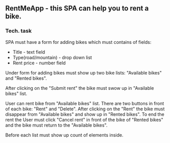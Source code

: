 ## RentMeApp - this SPA can help you to rent a bike.
### Tech. task
SPA must have a form for adding bikes which must contains of fields:
  - Title - text field
  - Type(road/mountain) - drop down list
  - Rent price - number field
<p>Under form for adding bikes must show up two bike lists: "Available bikes" and "Rented bikes".</p>
<p>After clicking on the "Submit rent" the bike must swow up in "Available bikes" list.</p>
<p>User can rent bike from "Available bikes" list. There are two buttons in front of each bike: "Rent" and "Delete".
After clicking on the "Rent" the bike must disappear from "Available bikes" and show up in "Rented bikes".
To end the rent the User must click "Cancel rent" in front of the bike of "Rented bikes" and the bike must return to the "Available bikes".</p>
<p>Before each list must show up count of elements inside.</p>
